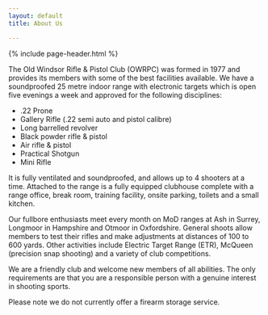 ```yaml
---
layout: default
title: About Us

---
```

{% include page-header.html %}

The Old Windsor Rifle & Pistol Club (OWRPC) was formed in 1977 and provides its members with some of the best facilities available. We have a soundproofed 25 metre indoor range with electronic targets which is open five evenings a week and approved for the following disciplines:

* .22 Prone
* Gallery Rifle (.22 semi auto and pistol calibre)
* Long barrelled revolver
* Black powder rifle & pistol
* Air rifle & pistol
* Practical Shotgun
* Mini Rifle

It is fully ventilated and soundproofed, and allows up to 4 shooters at a time. Attached to the range is a fully equipped clubhouse complete with a range office, break room, training facility, onsite parking, toilets and a small kitchen.

Our fullbore enthusiasts meet every month on MoD ranges at Ash in Surrey, Longmoor in Hampshire and Otmoor in Oxfordshire. General shoots allow members to test their rifles and make adjustments at distances of 100 to 600 yards. Other activities include Electric Target Range (ETR), McQueen (precision snap shooting) and a variety of club competitions.

We are a friendly club and welcome new members of all abilities. The only requirements are that you are a responsible person with a genuine interest in shooting sports.

Please note we do not currently offer a firearm storage service.
